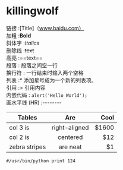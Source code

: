 # killingwolf

链接 :[Title]（www.baidu.com）  
加粗 :**Bold**  
斜体字 :*Italics*  
删除线 :~~text~~  
高亮 :==text==  
段落 : 段落之间空一行  
换行符 : 一行结束时输入两个空格  
列表 :* 添加星号成为一个新的列表项。  
引用 :> 引用内容  
内嵌代码 : `alert('Hello World');`  
画水平线 (HR) :--------  

| Tables        | Are           | Cool  |
| ------------- |:-------------:| -----:|
| col 3 is      | right-aligned | $1600 |
| col 2 is      | centered      |   $12 |
| zebra stripes | are neat      |    $1 |
`
#/usr/bin/python
print 124
`
